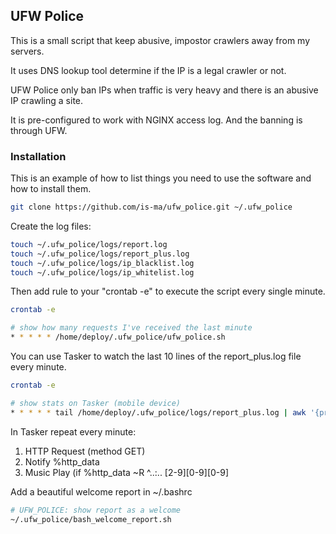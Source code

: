 <!-- GETTING STARTED -->
## UFW Police

This is a small script that keep abusive, impostor crawlers away from my servers.

It uses DNS lookup tool determine if the IP is a legal crawler or not.

UFW Police only ban IPs when traffic is very heavy and there is an abusive IP crawling a site.

It is pre-configured to work with NGINX access log. And the banning is through UFW. 


### Installation

This is an example of how to list things you need to use the software and how to install them.
  ```sh
git clone https://github.com/is-ma/ufw_police.git ~/.ufw_police
  ```

Create the log files:

  ```sh
touch ~/.ufw_police/logs/report.log
touch ~/.ufw_police/logs/report_plus.log
touch ~/.ufw_police/logs/ip_blacklist.log
touch ~/.ufw_police/logs/ip_whitelist.log
  ```
  
Then add rule to your "crontab -e" to execute the script every single minute.

  ```sh
crontab -e
  
# show how many requests I've received the last minute
* * * * * /home/deploy/.ufw_police/ufw_police.sh
  ```

You can use Tasker to watch the last 10 lines of the report_plus.log file every minute.

  ```sh
crontab -e

# show stats on Tasker (mobile device)
* * * * * tail /home/deploy/.ufw_police/logs/report_plus.log | awk '{print $2,$3,"hits [" $4 ", " $NF "]"}' | tac > /home/YOUR_USER/YOUR_WEB_FOLDER/.../public/lastminuteplus.txt
  ```

In Tasker repeat every minute:

1) HTTP Request (method GET)
2) Notify %http_data
3) Music Play (if %http_data ~R ^..:.. [2-9][0-9][0-9]

Add a beautiful welcome report in ~/.bashrc
```sh
# UFW_POLICE: show report as a welcome
~/.ufw_police/bash_welcome_report.sh
```
